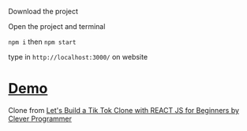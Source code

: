 
Download the project

Open the project and terminal

```npm i``` then ```npm start```

type in ```http://localhost:3000/``` on website


# [Demo](https://tik-tok-5b14c.web.app/)

Clone from [Let's Build a Tik Tok Clone with REACT JS for Beginners by Clever Programmer](https://youtu.be/GePLvNgWROg)